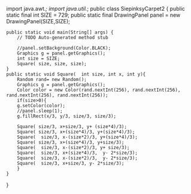 import java.awt.*;
import java.util.*;
public class SiepinksyCarpet2 {
	public static final int SIZE = 729;
	public static final DrawingPanel panel = new DrawingPanel(SIZE,SIZE);

	public static void main(String[] args) {
		// TODO Auto-generated method stub
		
		//panel.setBackground(Color.BLACK);
		Graphics g = panel.getGraphics();
		int size = SIZE;
		Square( size, size, size);
	}
	public static void Square(  int size, int x, int y){
		Random rand= new Random();
		Graphics g = panel.getGraphics();
		Color color = new Color(rand.nextInt(256), rand.nextInt(256), rand.nextInt(256), rand.nextInt(256));
		if(size>0){
		g.setColor(color);
		//panel.sleep(1);
		g.fillRect(x/3, y/3, size/3, size/3);
		
		Square( size/3, x+size/3, y+ (size*4)/3);
		Square( size/3, x+(size*4)/3, y+(size*4)/3);
		Square(  size/3, x-(size*2)/3, y+(size*4)/3);
		Square( size/3, x+(size*4)/3, y+size/3);
		Square(  size/3, x-(size*2)/3, y+ size/3);
		Square(  size/3, x+(size*4)/3,  y- 2*size/3);
		Square(  size/3, x-(size*2)/3,  y- 2*size/3);
		Square(  size/3, x+size/3, y- 2*size/3);
		}
	}

}
